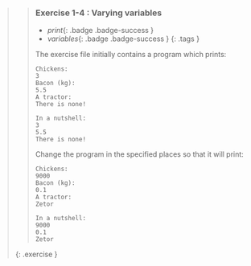 >>### Exercise 1-4 : Varying variables
>>
>> - *print*{: .badge .badge-success }
>> - *variables*{: .badge .badge-success }
>>{: .tags }
>>
>>The exercise file initially contains a program which prints:
>>```output
>>Chickens:
>>3
>>Bacon (kg):
>>5.5
>>A tractor:
>>There is none!
>>
>>In a nutshell:
>>3
>>5.5
>>There is none!
>>```
>>
>>Change the program in the specified places so that it will print:
>>
>>```output
>>Chickens:
>>9000
>>Bacon (kg):
>>0.1
>>A tractor:
>>Zetor
>>
>>In a nutshell:
>>9000
>>0.1
>>Zetor
>>```
>{: .exercise }
